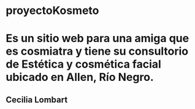 # proyectoKosmeto
<h1> Es un sitio web para una amiga que es cosmiatra y tiene su consultorio de Estética y cosmética facial ubicado en Allen, Río Negro.</h1>
<h2>Cecilia Lombart</h2>
